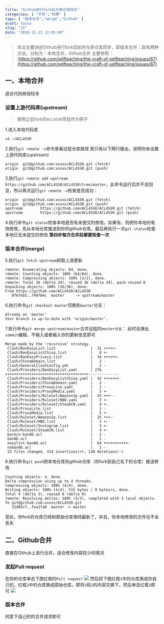 ```yaml
---
title: "Github进行fork后与原仓库同步"
categories: [ "干货","折腾" ]
tags: [ "版本合并","merge","Github" ]
draft: false
slug: "15"
date: "2020-12-23 22:05:00"
---
```


> 本文主要讲述Github进行fork后如何与原仓库同步，即版本合并；其有两种方法，分别为：本地合并、Github合并
> 主要参照：[https://github.com/selfteaching/the-craft-of-selfteaching/issues/67](https://github.com/selfteaching/the-craft-of-selfteaching/issues/67)
## 一、本地合并
适合代码修改较多

### 设置上游代码库(upstream)
> 使用之前fork的`ACL4SSR`项目作为例子

1.进入本地代码库
```
cd ~/ACL4SSR
```
2.执行`git remote -v`命令查看远程仓库路径
若只有以下两行输出，说明你未设置上游代码库(upstream)
```
origin  git@github.com:xxxxx/ACL4SSR.git (fetch)
origin  git@github.com:xxxxx/ACL4SSR.git (push)
```
3.执行`git remote add upstream https://github.com/ACL4SSR/ACL4SSR/tree/master`，此命令运行后并不会回显，所以再次运行`git remote -v`检查是否成功：
```
origin  git@github.com:xxxxx/ACL4SSR.git (fetch)
origin  git@github.com:xxxxx/ACL4SSR.git (push)
upstream        https://github.com/ACL4SSR/ACL4SSR.git (fetch)
upstream        https://github.com/ACL4SSR/ACL4SSR.git (push)
```
4.执行命令`git status`检查本地是否有未提交的修改。如果有，则把你本地的有效修改，先从本地仓库推送到你的github仓库。最后再执行一次`git status`检查本地已无未提交的修改
**第四步每次合并前都要检查一次**
### 版本合并(merge)
5.执行`git fetch upstream`抓取上游更新
```
remote: Enumerating objects: 64, done.
remote: Counting objects: 100% (64/64), done.
remote: Compressing objects: 100% (2/2), done.
remote: Total 36 (delta 34), reused 36 (delta 34), pack-reused 0
Unpacking objects: 100% (36/36), done.
From https://github.com/ACL4SSR/ACL4SSR
   8f6feb5..749784c  master     -> upstream/master
```
6.执行命令`git checkout master`切换到`master`分支：
```
Already on 'master'
Your branch is up-to-date with 'origin/master'.
```
7.执行命令`git merge upstream/master`合并远程的`master分支`：
此时会弹出`commit`编辑，不输入或者输入你的更新信息即可
```
Merge made by the 'recursive' strategy.
 Clash/BanEasyList.list                |  31 +++++-
 Clash/BanEasyListChina.list           |   8 +-
 Clash/BanEasyPrivacy.list             |  34 ++++++-
 Clash/ChinaDomain.list                |   2 -
 Clash/GeneralClashConfig.yml          |   2 -
 Clash/Providers/BanEasyList.yaml      | 276 ++++++++++++++++++++++++++++++++++++++--------------
 Clash/Providers/BanEasyListChina.yaml |  42 +++++++-
 Clash/Providers/ChinaDomain.yaml      |   2 -
 Clash/Providers/ProxyLite.yaml        |   1 -
 Clash/Providers/ProxyMedia.yaml       |   5 +-
 Clash/Providers/Ruleset/AmazonIp.yaml |  25 +++--
 Clash/Providers/Ruleset/HBO.yaml      |   3 +-
 Clash/Providers/Ruleset/SteamCN.yaml  |   4 +-
 Clash/ProxyLite.list                  |   1 -
 Clash/ProxyMedia.list                 |   5 +-
 Clash/Ruleset/AmazonIp.list           |  25 +++--
 Clash/Ruleset/HBO.list                |   3 +-
 Clash/Ruleset/Instagram.list          |   3 +-
 Clash/Ruleset/SteamCN.list            |   4 +-
 backcn-banAD.acl                      |   2 -
 banAD.acl                             |   1 -
 easylist-banAD.acl                    |  64 +++++++++++-
 nobanAD.acl                           |   1 -
 23 files changed, 414 insertions(+), 130 deletions(-)
```
8.执行命令`git push`把本地仓库向github仓库（你fork到自己名下的仓库）推送修改
```
Counting objects: 4, done.
Delta compression using up to 4 threads.
Compressing objects: 100% (4/4), done.
Writing objects: 100% (4/4), 515 bytes | 0 bytes/s, done.
Total 4 (delta 3), reused 0 (delta 0)
remote: Resolving deltas: 100% (3/3), completed with 3 local objects.
To git@github.com:xxxxx/ACL4SSR.git
   31d85cf..fea1fa0  master -> master
```
至此，你fork的仓库已经和原始仓库保持最新了，并且，你本地修改的文件也不会丢失
## 二、Github合并
直接在Github上进行合并，适合修改内容较少的情况
### 发起Pull request
在你的仓库单击下图红框的`Pull request`
![](https://dig4.lwnlh.com/image/2022/05/14/15-1.png)
然后将下图红框`1`中的仓库换成你自己的，红框`2`中的仓库换成原始仓库，即将`1`和`2`的内容交换下，然后单击红框`3`即可
![](https://dig4.lwnlh.com/image/2022/05/14/15-2.png)
### 版本合并
同意下自己的的合并请求即可


